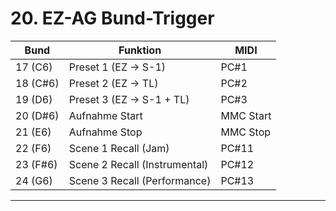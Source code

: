 # 20. EZ-AG Bund-Trigger

| Bund | Funktion | MIDI |
|---|---|---|
| 17 (C6) | Preset 1 (EZ -> S-1) | PC#1 |
| 18 (C#6) | Preset 2 (EZ -> TL) | PC#2 |
| 19 (D6) | Preset 3 (EZ -> S-1 + TL) | PC#3 |
| 20 (D#6) | Aufnahme Start | MMC Start |
| 21 (E6) | Aufnahme Stop | MMC Stop |
| 22 (F6) | Scene 1 Recall (Jam) | PC#11 |
| 23 (F#6) | Scene 2 Recall (Instrumental) | PC#12 |
| 24 (G6) | Scene 3 Recall (Performance) | PC#13 |

---
